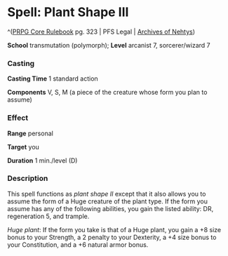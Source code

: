 # Spell: Plant Shape III

^([PRPG Core Rulebook][ss-plant-shape-iii] pg. 323 | PFS Legal | [Archives of Nehtys][sn-plant-shape-iii])

**School** transmutation (polymorph); **Level** arcanist 7, sorcerer/wizard 7

### Casting

**Casting Time** 1 standard action  

**Components** V, S, M (a piece of the creature whose form you plan to assume)

### Effect

**Range** personal  

**Target** you  

**Duration** 1 min./level (D)

### Description

This spell functions as _plant shape II_ except that it also allows you to assume the form of a Huge creature of the plant type. If the form you assume has any of the following abilities, you gain the listed ability: DR, regeneration 5, and trample.  

_Huge plant_: If the form you take is that of a Huge plant, you gain a +8 size bonus to your Strength, a 2 penalty to your Dexterity, a +4 size bonus to your Constitution, and a +6 natural armor bonus.

[ss-plant-shape-iii]: http://paizo.com/pathfinderRPG/v57
[sn-plant-shape-iii]: http://www.archivesofnethys.com/SpellDisplay.aspx?ItemName=Plant%20Shape%20III